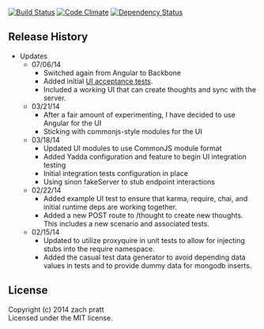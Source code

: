 [![Build Status](http://img.shields.io/travis/zpratt/thoughtsom/master.svg?style=flat)](https://travis-ci.org/zpratt/thoughtsom)
[![Code Climate](http://img.shields.io/codeclimate/github/zpratt/thoughtsom.svg?style=flat)](https://codeclimate.com/github/zpratt/thoughtsom)
[![Dependency Status](http://img.shields.io/gemnasium/zpratt/thoughtsom.svg?style=flat)](https://gemnasium.com/zpratt/thoughtsom)
## Release History
* Updates
  * 07/06/14
    * Switched again from Angular to Backbone
    * Added initial [UI acceptance tests](https://github.com/zpratt/thoughtsom/tree/master/test/acceptance/ui).
    * Included a working UI that can create thoughts and sync with the server.
  * 03/21/14
    * After a fair amount of experimenting, I have decided to use Angular for the UI
    * Sticking with commonjs-style modules for the UI
  * 03/18/14
    * Updated UI modules to use CommonJS module format
    * Added Yadda configuration and feature to begin UI integration testing
    * Initial integration tests configuration in place
    * Using sinon fakeServer to stub endpoint interactions
  * 02/22/14
    * Added example UI test to ensure that karma, require, chai, and initial runtime deps are working together.
    * Added a new POST route to /thought to create new thoughts. This includes a new scenario and associated tests.
  * 02/15/14
    * Updated to utilize proxyquire in unit tests to allow for injecting stubs into the require namespace.
    * Added the casual test data generator to avoid depending data values in tests and to provide dummy data for mongodb inserts.

## License
Copyright (c) 2014 zach pratt  
Licensed under the MIT license.

